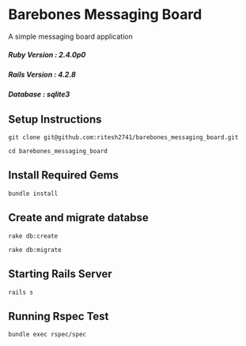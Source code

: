 # Barebones Messaging Board
  A simple messaging board application

##### Ruby Version : 2.4.0p0
##### Rails Version : 4.2.8
##### Database : sqlite3

## Setup Instructions
  `git clone git@github.com:ritesh2741/barebones_messaging_board.git`
  
  `cd barebones_messaging_board`

## Install Required Gems
  `bundle install`

## Create and migrate databse
  `rake db:create`
  
  `rake db:migrate`
## Starting Rails Server
   `rails s`
## Running Rspec Test
  `bundle exec rspec/spec`
  
